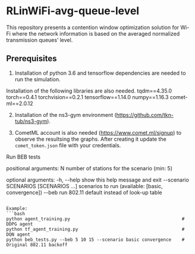 # RLinWiFi-avg-queue-level
This repository presents a contention window optimization solution for Wi-Fi where the network information is based on the averaged normalized transmission queues’ level.

## Prerequisites
1) Installation of python 3.6 and tensorflow dependencies are needed to run the simulation. 

Installation of the following libraries are also needed.
tqdm==4.35.0
torch==0.4.1
torchvision==0.2.1
tensorflow==1.14.0
numpy==1.16.3
comet-ml==2.0.12

2) Installation of the ns3-gym environment (https://github.com/tkn-tub/ns3-gym).

3) CometML account is also needed (https://www.comet.ml/signup) to observe the resultsing the graphs. After creating it update the `comet_token.json` file with your credentials.

Run BEB tests

positional arguments:
  N                     number of stations for the scenario (min: 5)

optional arguments:
  -h, --help            show this help message and exit
  --scenario SCENARIOS [SCENARIOS ...]
                        scenarios to run (available: [basic, convergence])
  --beb                 run 802.11 default instead of look-up table
```

Example:
```bash
python agent_training.py                                          # DDPG agent
python tf_agent_training.py                                       # DQN agent
python beb_tests.py --beb 5 10 15 --scenario basic convergence    # Original 802.11 backoff
```
